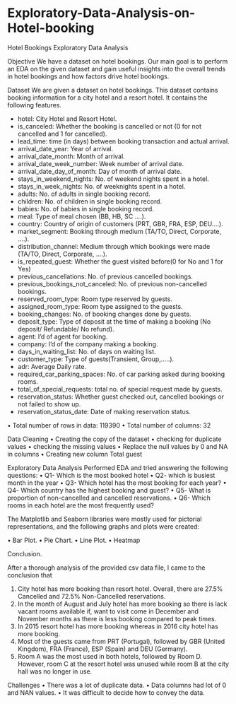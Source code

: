 # Exploratory-Data-Analysis-on-Hotel-booking
Hotel Bookings Exploratory Data Analysis

Objective
We have a dataset on hotel bookings. 
Our main goal is to perform an EDA on the given dataset and gain useful insights into the overall trends in hotel bookings and how factors drive hotel bookings.

Dataset
We are given a dataset on hotel bookings. This dataset contains booking information for a city hotel and a resort hotel. It contains the following features.
- hotel: City Hotel and Resort Hotel. 
- is_canceled: Whether the booking is cancelled or not (0 for not cancelled and 1 for cancelled).
- lead_time: time (in days) between booking transaction and actual arrival.
- arrival_date_year: Year of arrival.
- arrival_date_month: Month of arrival.
- arrival_date_week_number: Week number of arrival date.
- arrival_date_day_of_month: Day of month of arrival date.
- stays_in_weekend_nights: No. of weekend nights spent in a hotel.
- stays_in_week_nights: No. of weeknights spent in a hotel.
- adults: No. of adults in single booking record.
- children: No. of children in single booking record.
- babies: No. of babies in single booking record. 
- meal: Type of meal chosen (BB, HB, SC ….). 
- country: Country of origin of customers (PRT, GBR, FRA, ESP, DEU….).
- market_segment: Booking through medium (TA/TO, Direct, Corporate, ….).
- distribution_channel: Medium through which bookings were made (TA/TO, Direct, Corporate, ….).
- is_repeated_guest: Whether the guest visited before(0 for No and 1 for                     Yes)
- previous_cancellations: No. of previous cancelled bookings.
- previous_bookings_not_canceled: No. of previous non-cancelled bookings.
- reserved_room_type: Room type reserved by guests.
- assigned_room_type: Room type assigned to the guests.
- booking_changes: No. of booking changes done by guests.
- deposit_type: Type of deposit at the time of making a booking (No deposit/ Refundable/ No refund).
- agent: I’d of agent for booking.
- company: I’d of the company making a booking.
- days_in_waiting_list: No. of days on waiting list.
- customer_type: Type of guests(Transient, Group,…..).
- adr: Average Daily rate.
- required_car_parking_spaces: No. of car parking asked during booking rooms.
- total_of_special_requests: total no. of special request made by guests.
- reservation_status: Whether guest checked out, cancelled bookings or not failed to show up. 
- reservation_status_date: Date of making reservation status.

•	Total number of rows in data: 119390
•	Total number of columns: 32


Data Cleaning
•	Creating the copy of the dataset
•	checking for duplicate values
•	checking the missing values
•	Replace the null values by 0 and NA in columns
•	Creating new column Total guest

Exploratory Data Analysis
Performed EDA and tried answering the following questions:
•	Q1- Which is the most booked hotel
•	Q2- which is busiest month in the year
•	Q3- Which hotel has the most booking for each year?
•	Q4- Which country has the highest booking and guest?
•	Q5- What is proportion of non-cancelled and cancelled reservations.
•	Q6- Which rooms in each hotel are the most frequently used?


The Matplotlib and Seaborn libraries were mostly used for pictorial representations, and the following graphs and plots were created:

•	Bar Plot.
•	Pie Chart.
•	Line Plot.
•	Heatmap


Conclusion.

After a thorough analysis of the provided csv data file, I came to the conclusion that
1.	City hotel has more booking than resort hotel. Overall, there are 27.5% Cancelled and 72.5% Non-Cancelled reservations.
2.	In the month of August and July hotel has more booking so there is lack vacant rooms available if, want to visit come in December and November months as there is less booking compared to peak times.
3.	In 2015 resort hotel has more booking whereas in 2016 city hotel has more booking.
1.	Most of the guests came from PRT (Portugal), followed by GBR (United Kingdom), FRA (France), ESP (Spain) and DEU (Germany).
4.	Room A was the most used in both hotels, followed by Room D. However, room C at the resort hotel was unused while room B at the city hall was no longer in use.


Challenges
•	There was a lot of duplicate data.
•	Data columns had lot of 0 and NAN values.
•	It was difficult to decide how to convey the data.
